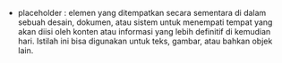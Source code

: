 - placeholder : elemen yang ditempatkan secara sementara di dalam sebuah desain, dokumen, atau sistem untuk menempati tempat yang akan diisi oleh konten atau informasi yang lebih definitif di kemudian hari. Istilah ini bisa digunakan untuk teks, gambar, atau bahkan objek lain.
